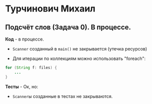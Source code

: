 # Турчинович Михаил

## Подсчёт слов (Задача 0). В процессе.

**Код** - в процессе.

- `Scanner` созданный в `main()` не закрывается (утечка ресурсов)

- Для итерации по коллекциям можно использовать "foreach":
```Java
for (String f: files) {
	...
}
```

**Тесты** - Ок, но:

- `Scanner`ы созданные в тестах не закрываются.
